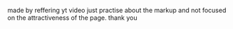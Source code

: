 made by reffering yt video just practise about the markup and not focused on the attractiveness of the page.
thank you
